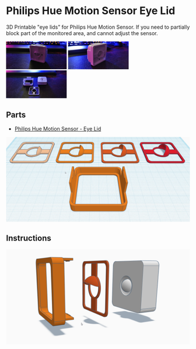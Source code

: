 # Philips Hue Motion Sensor Eye Lid

3D Printable "eye lids" for Philips Hue Motion Sensor. If you need to partially block part of the monitored area, and cannot adjust the sensor.

<p float="left"> <img src="eye-lid-1.jpg" width="32.9%" /> <img src="eye-lid-2.jpg" width="32.9%" /> <img src="eye-lid-4.jpg" width="32.9%" /></p> 

## Parts
* [Philips Hue Motion Sensor - Eye Lid](https://www.tinkercad.com/things/fWPtAOjGvGs-hue-motion-sensor-eye-lid)

![](hue-eye-lids.png)

## Instructions
![](eye-lid-overview.png)
